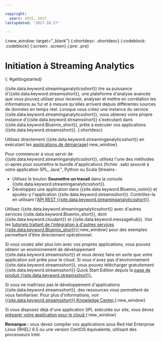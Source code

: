 ```yaml
---

copyright:
  years: 2015, 2017
lastupdated: "2017-10-27"

---
```


<!-- Attribute definitions -->
{:new_window: target="_blank"}
{:shortdesc: .shortdesc}
{:codeblock: .codeblock}
{:screen: .screen}
{:pre: .pre}


# Initiation à Streaming Analytics
{: #gettingstarted}

{{site.data.keyword.streaminganalyticsshort}} tire sa puissance d'{{site.data.keyword.streamsshort}}, une plateforme d'analyse avancée que vous pouvez utiliser pour recevoir, analyser et mettre en corrélation les informations au fur et à mesure qu'elles arrivent depuis différentes sources de données en temps réel. Lorsque vous créez une instance du service {{site.data.keyword.streaminganalyticsshort}}, vous obtenez votre propre instance d'{{site.data.keyword.streamsshort}} s'exécutant dans {{site.data.keyword.Bluemix_short}}, prête à exécuter vos applications {{site.data.keyword.streamsshort}}.
{:shortdesc}

Utilisez directement {{site.data.keyword.streaminganalyticsshort}} en exécutant les [applications de démarrage](/docs/services/StreamingAnalytics/c_starterapps.html){:new_window}.

Pour commencer à vous servir de {{site.data.keyword.streaminganalyticsshort}}, utilisez l'une des méthodes ci-après pour soumettre le bundle d'applications (fichier .sab) associé à votre application SPL, Java™, Python ou Scala Streams :
* Utilisez le bouton **Soumettre un travail** dans la console {{site.data.keyword.streaminganalyticsshort}}.
* Développez une application dans {{site.data.keyword.Bluemix_notm}} et ajoutez-y l'application {{site.data.keyword.streamsshort}}. Contrôlez-la en utilisant l'[API REST {{site.data.keyword.streaminganalyticsshort}}](https://console.ng.bluemix.net/apidocs/220).

Utilisez {{site.data.keyword.streaminganalyticsshort}} avec d'autres services {{site.data.keyword.Bluemix_short}}, dont {{site.data.keyword.cloudant}} et {{site.data.keyword.messagehub}}. Voir les [tutoriels traitant de l'intégration à d'autres services {{site.data.keyword.Bluemix_short}}](/docs/services/StreamingAnalytics/r_integrating_cloudant_rest.html){:new_window} pour des exemples permettant d'être directement opérationnel.

Si vous voulez aller plus loin avec vos propres applications, vous pouvez obtenir un environnement de développement {{site.data.keyword.streamsshort}} et vous devez faire en sorte que votre application soit prête pour le cloud. Si vous n'avez pas d'environnement {{site.data.keyword.streamsshort}}, vous pouvez télécharger gratuitement {{site.data.keyword.streamsshort}} Quick Start Edition depuis la [page de produit {{site.data.keyword.streamsshort}}.](https://www.ibm.com/analytics/us/en/technology/stream-computing/#products)

Si vous ne maîtrisez pas le développement d'applications {{site.data.keyword.streamsshort}}, des ressources vous permettent de vous familiariser. Pour plus d'informations, voir [{{site.data.keyword.streamsshort}} Knowledge Center.](https://www.ibm.com/support/knowledgecenter/en/SSCRJU_4.2.0/com.ibm.streams.welcome.doc/doc/kc-homepage.html){:new_window}

Si vous disposez déjà d'une application SPL exécutée sur site, vous devez [préparer votre application pour le cloud.](https://developer.ibm.com/streamsdev/docs/getting-spl-application-ready-cloud/){:new_window}

**Remarque :** vous devez compiler vos applications sous Red Hat Enterprise Linux (RHEL) 6.5 ou une version CentOS équivalente, utilisant des processeurs Intel.
